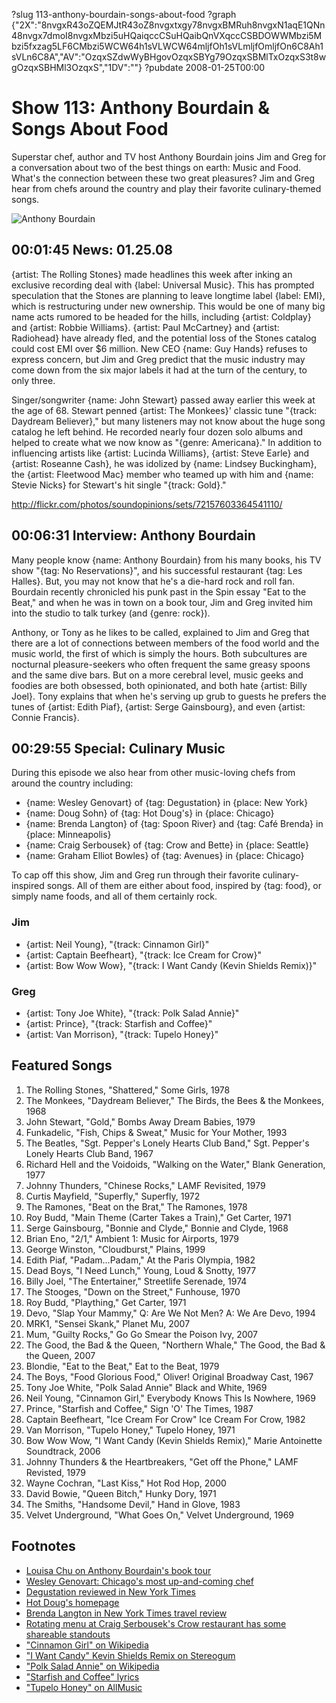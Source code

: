 ?slug 113-anthony-bourdain-songs-about-food
?graph {"2X":"8nvgxR43oZQEMJtR43oZ8nvgxtxgy78nvgxBMRuh8nvgxN1aqE1QNn48nvgx7dmoI8nvgxMbzi5uHQaiqccCSuHQaibQnVXqccCSBDOWWMbzi5Mbzi5fxzag5LF6CMbzi5WCW64h1sVLWCW64mljfOh1sVLmljfOmljfOn6C8Ah1sVLn6C8A","AV":"OzqxSZdwWyBHgovOzqxSBYg79OzqxSBMlTxOzqxS3t8wgOzqxSBHMl3OzqxS","1DV":""}
?pubdate 2008-01-25T00:00

# Show 113: Anthony Bourdain & Songs About Food
Superstar chef, author and TV host Anthony Bourdain joins Jim and Greg for a conversation about two of the best things on earth: Music and Food. What's the connection between these two great pleasures? Jim and Greg hear from chefs around the country and play their favorite culinary-themed songs. 

![Anthony Bourdain](https://static.soundopinions.org/images/2008/bourdain2.jpg)

## 00:01:45 News: 01.25.08
{artist: The Rolling Stones} made headlines this week after inking an exclusive recording deal with {label: Universal Music}. This has prompted speculation that the Stones are planning to leave longtime label {label: EMI}, which is restructuring under new ownership. This would be one of many big name acts rumored to be headed for the hills, including {artist: Coldplay} and {artist: Robbie Williams}. {artist: Paul McCartney} and {artist: Radiohead} have already fled, and the potential loss of the Stones catalog could cost EMI over $6 million. New CEO {name: Guy Hands} refuses to express concern, but Jim and Greg predict that the music industry may come down from the six major labels it had at the turn of the century, to only three.

Singer/songwriter {name: John Stewart} passed away earlier this week at the age of 68. Stewart penned {artist: The Monkees}' classic tune "{track: Daydream Believer}," but many listeners may not know about the huge song catalog he left behind. He recorded nearly four dozen solo albums and helped to create what we now know as "{genre: Americana}." In addition to influencing artists like {artist: Lucinda Williams}, {artist: Steve Earle} and {artist: Roseanne Cash}, he was idolized by {name: Lindsey Buckingham}, the {artist: Fleetwood Mac} member who teamed up with him and {name: Stevie Nicks} for Stewart's hit single "{track: Gold}."

http://flickr.com/photos/soundopinions/sets/72157603364541110/

## 00:06:31 Interview: Anthony Bourdain
Many people know {name: Anthony Bourdain} from his many books, his TV show "{tag: No Reservations}", and his successful restaurant {tag: Les Halles}. But, you may not know that he's a die-hard rock and roll fan. Bourdain recently chronicled his punk past in the Spin essay "Eat to the Beat," and when he was in town on a book tour, Jim and Greg invited him into the studio to talk turkey (and {genre: rock}).

Anthony, or Tony as he likes to be called, explained to Jim and Greg that there are a lot of connections between members of the food world and the music world, the first of which is simply the hours. Both subcultures are nocturnal pleasure-seekers who often frequent the same greasy spoons and the same dive bars. But on a more cerebral level, music geeks and foodies are both obsessed, both opinionated, and both hate {artist: Billy Joel}. Tony explains that when he's serving up grub to guests he prefers the tunes of {artist: Edith Piaf}, {artist: Serge Gainsbourg}, and even {artist: Connie Francis}. 

## 00:29:55 Special: Culinary Music
During this episode we also hear from other music-loving chefs from around the country including:

- {name: Wesley Genovart} of {tag: Degustation} in {place: New York}
- {name: Doug Sohn} of {tag: Hot Doug's} in {place: Chicago}
- {name: Brenda Langton} of {tag: Spoon River} and {tag: Café Brenda} in {place: Minneapolis} 
- {name: Craig Serbousek} of {tag: Crow and Bette} in {place: Seattle}
- {name: Graham Elliot Bowles} of {tag: Avenues} in {place: Chicago}

To cap off this show, Jim and Greg run through their favorite culinary-inspired songs. All of them are either about food, inspired by {tag: food}, or simply name foods, and all of them certainly rock.

### Jim
- {artist: Neil Young}, "{track: Cinnamon Girl}" 
- {artist: Captain Beefheart}, "{track: Ice Cream for Crow}" 
- {artist: Bow Wow Wow}, "{track: I Want Candy (Kevin Shields Remix)}" 

### Greg
- {artist: Tony Joe White}, "{track: Polk Salad Annie}"
- {artist: Prince}, "{track: Starfish and Coffee}" 
- {artist: Van Morrison}, "{track: Tupelo Honey}" 

## Featured Songs
1. The Rolling Stones, "Shattered," Some Girls, 1978
2. The Monkees, "Daydream Believer," The Birds, the Bees & the Monkees, 1968
3. John Stewart, "Gold," Bombs Away Dream Babies, 1979
4. Funkadelic, "Fish, Chips & Sweat," Music for Your Mother, 1993
5. The Beatles, "Sgt. Pepper's Lonely Hearts Club Band," Sgt. Pepper's Lonely Hearts Club Band, 1967
6. Richard Hell and the Voidoids, "Walking on the Water," Blank Generation, 1977
7. Johnny Thunders, "Chinese Rocks," LAMF Revisited, 1979
8. Curtis Mayfield, "Superfly," Superfly, 1972
9. The Ramones, "Beat on the Brat," The Ramones, 1978
10. Roy Budd, "Main Theme (Carter Takes a Train)," Get Carter, 1971
11. Serge Gainsbourg, "Bonnie and Clyde," Bonnie and Clyde, 1968
12. Brian Eno, "2/1," Ambient 1: Music for Airports, 1979
13. George Winston, "Cloudburst," Plains, 1999
14. Edith Piaf, "Padam...Padam," At the Paris Olympia, 1982
15. Dead Boys, "I Need Lunch," Young, Loud & Snotty, 1977
16. Billy Joel, "The Entertainer," Streetlife Serenade, 1974
17. The Stooges, "Down on the Street," Funhouse, 1970
18. Roy Budd, "Plaything," Get Carter, 1971
19. Devo, "Slap Your Mammy," Q: Are We Not Men? A: We Are Devo, 1994
20. MRK1, "Sensei Skank," Planet Mu, 2007
21. Mum, "Guilty Rocks," Go Go Smear the Poison Ivy, 2007
22. The Good, the Bad & the Queen, "Northern Whale," The Good, the Bad & the Queen, 2007
23. Blondie, "Eat to the Beat," Eat to the Beat, 1979
24. The Boys, "Food Glorious Food," Oliver! Original Broadway Cast, 1967
25. Tony Joe White, "Polk Salad Annie" Black and White, 1969
26. Neil Young, "Cinnamon Girl," Everybody Knows This Is Nowhere, 1969
27. Prince, "Starfish and Coffee," Sign 'O' The Times, 1987
28. Captain Beefheart, "Ice Cream For Crow" Ice Cream For Crow, 1982
29. Van Morrison, "Tupelo Honey," Tupelo Honey, 1971
30. Bow Wow Wow, "I Want Candy (Kevin Shields Remix)," Marie Antoinette Soundtrack, 2006
31. Johnny Thunders & the Heartbreakers, "Get off the Phone," LAMF Revisted, 1979
32. Wayne Cochran, "Last Kiss," Hot Rod Hop, 2000
33. David Bowie, "Queen Bitch," Hunky Dory, 1971
34. The Smiths, "Handsome Devil," Hand in Glove, 1983
35. Velvet Underground, "What Goes On," Velvet Underground, 1969

## Footnotes
- [Louisa Chu on Anthony Bourdain's book tour](http://www.gourmet.com/restaurants/2007/12/bordain)
- [Wesley Genovart: Chicago's most up-and-coming chef](http://www.timeout.com/newyork/articles/features/18982/the-chefs-speak#talented)
- [Degustation reviewed in New York Times](http://events.nytimes.com/2006/06/21/dining/reviews/21rest.html)
- [Hot Doug's homepage](http://www.hotdougs.com/)
- [Brenda Langton in New York Times travel review](http://travel.nytimes.com/2007/04/29/travel/29surfacing.html)
- [Rotating menu at Craig Serbousek's Crow restaurant has some shareable standouts](http://seattlepi.nwsource.com/food/196239_rest22.html)
- ["Cinnamon Girl" on Wikipedia](http://en.wikipedia.org/wiki/Cinnamon_Girl_(Neil_Young_song))
- ["I Want Candy" Kevin Shields Remix on Stereogum](http://stereogum.com/archives/mp3/new-bow-wow-wow-i-want-candy-kevin-shields-remix_003627.html)
- ["Polk Salad Annie" on Wikipedia](http://en.wikipedia.org/wiki/Polk_Salad_Annie)
- ["Starfish and Coffee" lyrics](http://www.lyricsfreak.com/p/prince/starfish+coffee_20111384.html)
- ["Tupelo Honey" on AllMusic](http://www.allmusic.com/cg/amg.dll?p=amg&sql=33:3xfexzualdhe)
